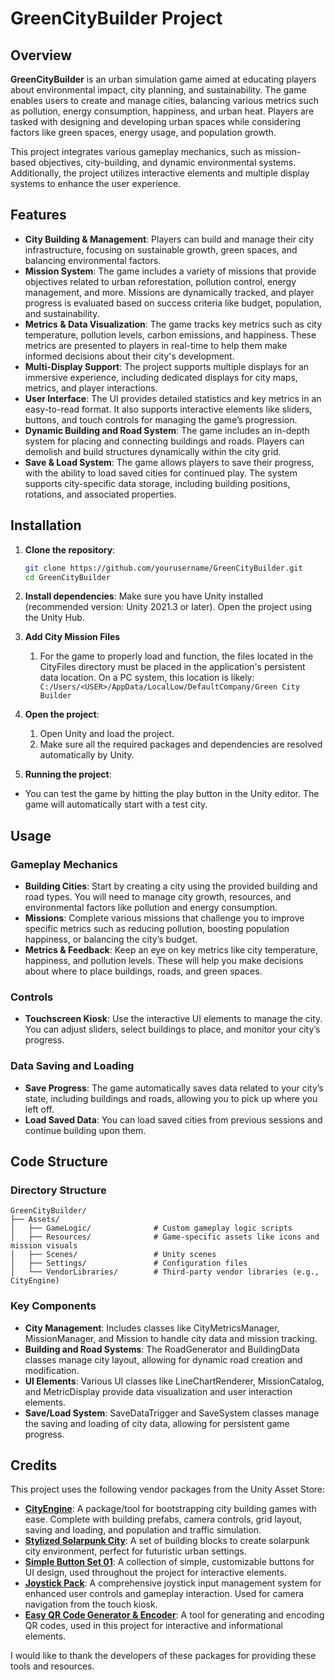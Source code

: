 # GreenCityBuilder Project

## Overview

**GreenCityBuilder** is an urban simulation game aimed at educating players about environmental impact, city planning, and sustainability. The game enables users to create and manage cities, balancing various metrics such as pollution, energy consumption, happiness, and urban heat. Players are tasked with designing and developing urban spaces while considering factors like green spaces, energy usage, and population growth.

This project integrates various gameplay mechanics, such as mission-based objectives, city-building, and dynamic environmental systems. Additionally, the project utilizes interactive elements and multiple display systems to enhance the user experience.

## Features

- **City Building & Management**: Players can build and manage their city infrastructure, focusing on sustainable growth, green spaces, and balancing environmental factors.
- **Mission System**: The game includes a variety of missions that provide objectives related to urban reforestation, pollution control, energy management, and more. Missions are dynamically tracked, and player progress is evaluated based on success criteria like budget, population, and sustainability.
- **Metrics & Data Visualization**: The game tracks key metrics such as city temperature, pollution levels, carbon emissions, and happiness. These metrics are presented to players in real-time to help them make informed decisions about their city's development.
- **Multi-Display Support**: The project supports multiple displays for an immersive experience, including dedicated displays for city maps, metrics, and player interactions.
- **User Interface**: The UI provides detailed statistics and key metrics in an easy-to-read format. It also supports interactive elements like sliders, buttons, and touch controls for managing the game’s progression.
- **Dynamic Building and Road System**: The game includes an in-depth system for placing and connecting buildings and roads. Players can demolish and build structures dynamically within the city grid.
- **Save & Load System**: The game allows players to save their progress, with the ability to load saved cities for continued play. The system supports city-specific data storage, including building positions, rotations, and associated properties.

## Installation

1. **Clone the repository**:
   ```bash
   git clone https://github.com/yourusername/GreenCityBuilder.git
   cd GreenCityBuilder

2. **Install dependencies**: Make sure you have Unity installed (recommended version: Unity 2021.3 or later). Open the project using the Unity Hub.
3. **Add City Mission Files**
   1. For the game to properly load and function, the files located in the CityFiles directory must be placed in the application's persistent data location. On a PC  system, this location is likely:
  ``` C:/Users/<USER>/AppData/LocalLow/DefaultCompany/Green City Builder```

4. **Open the project**: 
   1. Open Unity and load the project.
   2. Make sure all the required packages and dependencies are resolved automatically by Unity.
5. **Running the project**:
- You can test the game by hitting the play button in the Unity editor. The game will automatically start with a test city.

## Usage

### Gameplay Mechanics
- **Building Cities**: Start by creating a city using the provided building and road types. You will need to manage city growth, resources, and environmental factors like pollution and energy consumption.
- **Missions**: Complete various missions that challenge you to improve specific metrics such as reducing pollution, boosting population happiness, or balancing the city’s budget.
- **Metrics & Feedback**: Keep an eye on key metrics like city temperature, happiness, and pollution levels. These will help you make decisions about where to place buildings, roads, and green spaces.

### Controls
- **Touchscreen Kiosk**: Use the interactive UI elements to manage the city. You can adjust sliders, select buildings to place, and monitor your city’s progress.

### Data Saving and Loading
- **Save Progress**: The game automatically saves data related to your city’s state, including buildings and roads, allowing you to pick up where you left off.
- **Load Saved Data**: You can load saved cities from previous sessions and continue building upon them.

## Code Structure

### Directory Structure
```
GreenCityBuilder/
├── Assets/
│   ├── GameLogic/              # Custom gameplay logic scripts
│   ├── Resources/              # Game-specific assets like icons and mission visuals
│   ├── Scenes/                 # Unity scenes
│   ├── Settings/               # Configuration files
│   └── VendorLibraries/        # Third-party vendor libraries (e.g., CityEngine)
```


### Key Components
- **City Management**: Includes classes like CityMetricsManager, MissionManager, and Mission to handle city data and mission tracking.
- **Building and Road Systems**: The RoadGenerator and BuildingData classes manage city layout, allowing for dynamic road creation and modification.
- **UI Elements**: Various UI classes like LineChartRenderer, MissionCatalog, and MetricDisplay provide data visualization and user interaction elements.
- **Save/Load System**: SaveDataTrigger and SaveSystem classes manage the saving and loading of city data, allowing for persistent game progress.


## Credits

This project uses the following vendor packages from the Unity Asset Store:

- **[CityEngine](https://assetstore.unity.com/packages/templates/systems/city-engine-174406)**: A package/tool for bootstrapping city building games with ease. Complete with building prefabs, camera controls, grid layout, saving and loading, and population and traffic simulation.
- **[Stylized Solarpunk City](https://assetstore.unity.com/packages/3d/environments/sci-fi/stylized-solarpunk-city-267031)**: A set of building blocks to create solarpunk city environment, perfect for futuristic urban settings.
- **[Simple Button Set 01](https://assetstore.unity.com/packages/2d/gui/icons/simple-button-set-01-153979)**: A collection of simple, customizable buttons for UI design, used throughout the project for interactive elements.
- **[Joystick Pack](https://assetstore.unity.com/packages/tools/input-management/joystick-pack-107631)**: A comprehensive joystick input management system for enhanced user controls and gameplay interaction. Used for camera navigation from the touch kiosk.
- **[Easy QR Code Generator & Encoder](https://assetstore.unity.com/packages/tools/easy-qr-code-generator-encoder-37821)**: A tool for generating and encoding QR codes, used in this project for interactive and informational elements.


I would like to thank the developers of these packages for providing these tools and resources.